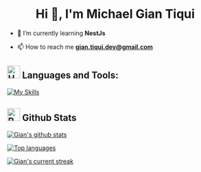 <h1 align="center">Hi 👋, I'm Michael Gian Tiqui</h1>

- 🌱 I’m currently learning **NestJs**

- 📫 How to reach me **gian.tiqui.dev@gmail.com**

## <img src="https://raw.githubusercontent.com/Tarikul-Islam-Anik/Animated-Fluent-Emojis/master/Emojis/Objects/Hammer%20and%20Wrench.png" alt="Hammer and Wrench" width="30" height="30" /> **Languages and Tools:**  

[![My Skills](https://skillicons.dev/icons?i=html,css,tailwind,bootstrap,js,ts,php,python,java,cpp,androidstudio,react,next,nest,laravel,django,dotnet,vite,expressjs,nodejs,mysql,postgresql,mongodb,firebase,prisma,md,git,github,vscode,jest,postman,stackoverflow&perline=13)](#)

## <img src="https://raw.githubusercontent.com/Tarikul-Islam-Anik/Animated-Fluent-Emojis/master/Emojis/Travel%20and%20places/Rocket.png" alt="Rocket" width="30" height="30" /> Github Stats 

 [![Gian's github stats](https://bad-apple-github-readme.vercel.app/api?username=gian-tiqui&show_icons=true&count_private=true&line_height=20&icon_color=00b3ff&theme=blue-green&title_color=00b3ff)](#)
 
 [![Top languages](https://github-readme-mwendwa.vercel.app/api/top-langs/?username=gian-tiqui&layout=compact&count_private=true&theme=blue-green&title_color=00b3ff)](#)

[![Gian's current streak](https://streak-stats.demolab.com/?user=gian-tiqui&count_private=true&theme=blue-green&title_color=00b3ff)](#)
